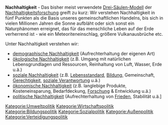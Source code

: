 **Nachhaltigkeit** - Das bisher meist verwendete
[Drei-Säulen-Modell](https://de.wikipedia.org/wiki/Drei-S%C3%A4ulen-Modell_%28Nachhaltigkeit%29)
der
[Nachhaltigkeitsforschung](https://de.wikipedia.org/wiki/Nachhaltigkeitswissenschaft)
greift zu kurz: Wir verstehen Nachhaltigkeit in fünf Punkten als die
Basis unseres gemeinschaftlichen Handelns, bis sich in vielen Millionen
Jahren die Sonne aufbläht oder sich sonst ein Naturphänomen erreignet,
das für das menschliche Leben auf der Erde verherrend ist - wie ein
Meteoriteneinschlag, größere Vulkanausbrüche etc.

Unter Nachhaltigkeit verstehen wir:

-   [demographische
    Nachhaltigkeit](demographische_Nachhaltigkeit.md)
    (Aufrechterhaltung der eigenen Art)
-   [ökologische Nachhaltigkeit](ökologische_Nachhaltigkeit.md)
    (z.B. Umgang mit natürlichen Lebensgrundlagen und Ressourcen,
    Reinhaltung von Luft, Wasser, Erde u.ä.)
-   [soziale Nachhaltigkeit](soziale_Nachhaltigkeit.md) (z.B.
    [Lebensstandard](/wiki/Lebensstandard.md),
    [Bildung](/wiki/Bildung.md), Gemeinschaft,
    [Gerechtigkeit](/wiki/Gerechtigkeit.md), [soziale
    Verantwortung](soziale_Verantwortung.md) u.ä.)
-   [ökonomische Nachhaltigkeit](ökonomische_Nachhaltigkeit.md)
    (z.B. langlebige Produkte, Kosteneinsparung, Bedarfdeckung,
    [Forschung](/wiki/Forschung.md) & Entwicklung u.ä.)
-   [politische Nachhaltigkeit](politische_Nachhaltigkeit.md)
    (Aufrechterhaltung von [Frieden](/wiki/Frieden.md), Stabilität
    u.ä.\]

[Kategorie:Umweltpolitik](/wiki/Kategorie:Umweltpolitik.md)
[Kategorie:Wirtschaftspolitik](/wiki/Kategorie:Wirtschaftspolitik.md)
[Kategorie:Bildungspolitik](/wiki/Kategorie:Bildungspolitik.md)
[Kategorie:Sozialpolitik](/wiki/Kategorie:Sozialpolitik.md)
[Kategorie:Außenpolitik](/wiki/Kategorie:Außenpolitik.md)
[Kategorie:Verteidigungspolitik](/wiki/Kategorie:Verteidigungspolitik.md)
